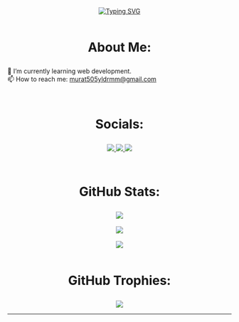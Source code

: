 <div align="middle">
    <a href="https://github.com/murat7001"><img src="https://readme-typing-svg.demolab.com?font=Fira+Code&weight=600&size=50&pause=500&center=true&vCenter=true&width=490&height=60&lines=WELCOME+MY+PAGE;Murat+Y%C4%B1ld%C4%B1r%C4%B1m%E2%9A%A1" alt="Typing SVG" /></a></a></a>
</div>

<br>

# <p align="middle">About Me:</p>
🌱 I’m currently learning web development.
<br>
📫 How to reach me: murat505yldrmm@gmail.com

<br>

# <p align="middle">Socials:</p>
<p align="middle">
    <a href="https://www.linkedin.com/in/murat-y%C4%B1ld%C4%B1r%C4%B1m-4210b5205/">
        <img src="https://img.shields.io/badge/LinkedIn-%230077B5.svg?logo=linkedin&logoColor=white" />
    </a>
    <a href="https://instagram.com/y1drmurat">
        <img src="https://img.shields.io/badge/Instagram-%23E4405F.svg?logo=Instagram&logoColor=white" />
    </a>
    <a href="https://twitter.com/y1drmurat">
        <img src="https://img.shields.io/badge/Twitter-%231DA1F2.svg?logo=Twitter&logoColor=white" />
    </a>
</p>

<br>

# <p align="middle">GitHub Stats:</p>

<div align="middle">
    <a href="#">
        <img src="https://github-readme-stats.vercel.app/api?username=murat7001&theme=radical&hide_border=false&include_all_commits=false&count_private=true" />
    </a>
    <br>
    <br>
    <a href="#">
        <img src="https://github-readme-streak-stats.herokuapp.com/?user=murat7001&theme=radical&hide_border=false" />
    </a>
    <br>
    <br>
    <a href="#">
        <img src="https://github-readme-stats.vercel.app/api/top-langs/?username=murat7001&theme=radical&hide_border=false&include_all_commits=false&count_private=true&layout=compact" />
    </a>
    </a>
</div>

<br>

# <p align="middle">GitHub Trophies:</p>
<p align="middle">
    <a href="#">
    <img src="https://github-profile-trophy.vercel.app/?username=murat7001&theme=radical&no-frame=false&no-bg=true&margin-w=4"></img>
    </a>
</p>

---
